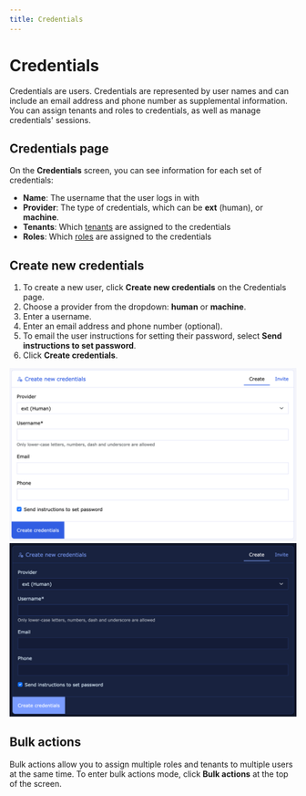 ```yaml
---
title: Credentials
---
```


# Credentials

Credentials are users. Credentials are represented by user names and can include an email address and phone number as supplemental information. You can assign tenants and roles to credentials, as well as manage credentials' sessions.

## Credentials page

On the **Credentials** screen, you can see information for each set of credentials:

* **Name**: The username that the user logs in with
* **Provider**: The type of credentials, which can be **ext** (human), or **machine**.
* **Tenants**: Which [tenants](./tenants.md) are assigned to the credentials
* **Roles**: Which [roles](./roles.md) are assigned to the credentials

## Create new credentials

1. To create a new user, click **Create new credentials** on the Credentials page.
2. Choose a provider from the dropdown: **human** or **machine**. 
3. Enter a username.
4. Enter an email address and phone number (optional).
5. To email the user instructions for setting their password, select **Send instructions to set password**.
6. Click **Create credentials**.

![Create new credentials](./images/new-credentials.png#only-light)
![Create new credentails](./images/new-credentials-dark.png#only-dark)

## Bulk actions

Bulk actions allow you to assign multiple roles and tenants to multiple users at the same time. To enter bulk actions mode, click **Bulk actions** at the top of the screen.